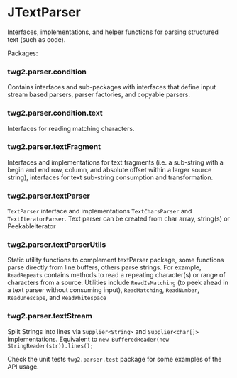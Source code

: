 JTextParser
==============

Interfaces, implementations, and helper functions for parsing structured text (such as code).

Packages:
### twg2.parser.condition
Contains interfaces and sub-packages with interfaces that define input stream based parsers, parser factories, and copyable parsers.

### twg2.parser.condition.text
Interfaces for reading matching characters.

### twg2.parser.textFragment
Interfaces and implementations for text fragments (i.e. a sub-string with a begin and end row, column, and absolute offset within a larger source string), interfaces for text sub-string consumption and transformation.

### twg2.parser.textParser
`TextParser` interface and implementations `TextCharsParser` and `TextIteratorParser`. Text parser can be created from char array, string(s) or PeekableIterator

### twg2.parser.textParserUtils
Static utility functions to complement textParser package, some functions parse directly from line buffers, others parse strings.
For example, `ReadRepeats` contains methods to read a repeating character(s) or range of characters from a source. Utilities include `ReadIsMatching` (to peek ahead in a text parser without consuming input), `ReadMatching`, `ReadNumber`, `ReadUnescape`, and `ReadWhitespace`

### twg2.parser.textStream
Split Strings into lines via `Supplier<String>` and `Supplier<char[]>` implementations.  Equivalent to `new BufferedReader(new StringReader(str)).lines();`

Check the unit tests `twg2.parser.test` package for some examples of the API usage.